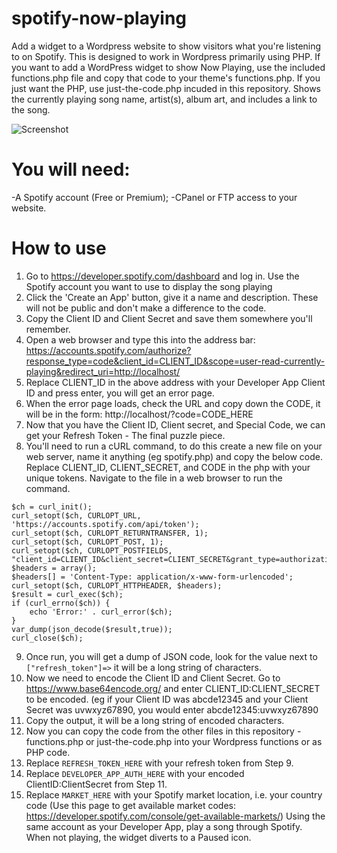 # spotify-now-playing
Add a widget to a Wordpress website to show visitors what you're listening to on Spotify.
This is designed to work in Wordpress primarily using PHP.
If you want to add a WordPress widget to show Now Playing, use the included functions.php file and copy that code to your theme's functions.php.
If you just want the PHP, use just-the-code.php incuded in this repository.
Shows the currently playing song name, artist(s), album art, and includes a link to the song.

![Screenshot](https://github.com/rohangardiner/spotify-now-playing/blob/main/spotify-widget.PNG?raw=true)

# You will need:
-A Spotify account (Free or Premium);
-CPanel or FTP access to your website.

# How to use
1. Go to https://developer.spotify.com/dashboard and log in. Use the Spotify account you want to use to display the song playing
2. Click the 'Create an App' button, give it a name and description. These will not be public and don't make a difference to the code.
3. Copy the Client ID and Client Secret and save them somewhere you'll remember.
4. Open a web browser and type this into the address bar: https://accounts.spotify.com/authorize?response_type=code&client_id=CLIENT_ID&scope=user-read-currently-playing&redirect_uri=http://localhost/
5. Replace CLIENT_ID in the above address with your Developer App Client ID and press enter, you will get an error page.
6. When the error page loads, check the URL and copy down the CODE, it will be in the form: http://localhost/?code=CODE_HERE
7. Now that you have the Client ID, Client secret, and Special Code, we can get your Refresh Token - The final puzzle piece.
8. You'll need to run a cURL command, to do this create a new file on your web server, name it anything (eg spotify.php) and copy the below code. Replace CLIENT_ID, CLIENT_SECRET, and CODE in the php with your unique tokens. Navigate to the file in a web browser to run the command.

```
$ch = curl_init();
curl_setopt($ch, CURLOPT_URL, 'https://accounts.spotify.com/api/token');
curl_setopt($ch, CURLOPT_RETURNTRANSFER, 1);
curl_setopt($ch, CURLOPT_POST, 1);
curl_setopt($ch, CURLOPT_POSTFIELDS, "client_id=CLIENT_ID&client_secret=CLIENT_SECRET&grant_type=authorization_code&code=CODE&redirect_uri=http://localhost/");
$headers = array();
$headers[] = 'Content-Type: application/x-www-form-urlencoded';
curl_setopt($ch, CURLOPT_HTTPHEADER, $headers);
$result = curl_exec($ch);
if (curl_errno($ch)) {
    echo 'Error:' . curl_error($ch);
}
var_dump(json_decode($result,true));
curl_close($ch);
```

9. Once run, you will get a dump of JSON code, look for the value next to `["refresh_token"]=>` it will be a long string of characters.
10. Now we need to encode the Client ID and Client Secret. Go to https://www.base64encode.org/ and enter CLIENT_ID:CLIENT_SECRET to be encoded. (eg if your Client ID was abcde12345 and your Client Secret was uvwxyz67890, you would enter abcde12345:uvwxyz67890
11. Copy the output, it will be a long string of encoded characters.
12. Now you can copy the code from the other files in this repository - functions.php or just-the-code.php into your Wordpress functions or as PHP code.
13. Replace `REFRESH_TOKEN_HERE` with your refresh token from Step 9.
14. Replace `DEVELOPER_APP_AUTH_HERE` with your encoded ClientID:ClientSecret from Step 11.
15. Replace `MARKET_HERE` with your Spotify market location, i.e. your country code (Use this page to get available market codes: https://developer.spotify.com/console/get-available-markets/)
Using the same account as your Developer App, play a song through Spotify. When not playing, the widget diverts to a Paused icon.
